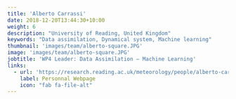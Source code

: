 ```yaml
---
title: 'Alberto Carrassi'
date: 2018-12-20T13:44:30+10:00
weight: 6
description: "University of Reading, United Kingdom"
keywords: "Data assimilation, Dynamical system, Machine learning"
thumbnail: 'images/team/alberto-square.JPG'
image: 'images/team/alberto-square.JPG'
jobtitle: 'WP4 Leader: Data Assimilation — Machine Learning'
links:
  - url: 'https://research.reading.ac.uk/meteorology/people/alberto-carrassi/'
    label: Personnal Webpage
    icon: "fab fa-file-alt"
---
```

